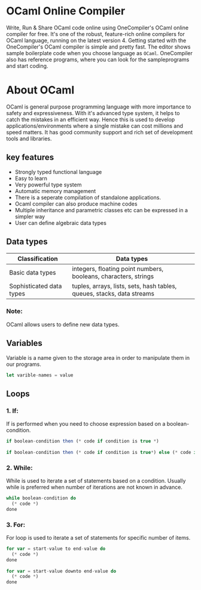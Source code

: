 # OCaml Online Compiler

Write, Run & Share OCaml code online using OneCompiler's OCaml online compiler for free. It's one of the robust, feature-rich online compilers for OCaml language, running on the latest version 4. Getting started with the OneCompiler's OCaml compiler is simple and pretty fast. The editor shows sample boilerplate code when you choose language as `OCaml`. OneCompiler also has reference programs, where you can look for the sampleprograms and start coding. 

# About OCaml

OCaml is general purpose programming language with more importance to safety and expressiveness. With it's advanced type system, it helps to catch the mistakes in an efficient way. Hence this is used to develop applications/environments where a single mistake can cost millions and speed matters. It has good community support and rich set of development tools and libraries.

## key features

* Strongly typed functional language
* Easy to learn
* Very powerful type system
* Automatic memory management
* There is a seperate compilation of standalone applications.
* Ocaml compiler can also produce machine codes
* Multiple inheritance and parametric classes etc can be expressed in a simpler way
* User can define algebraic data types 

## Data types

|Classification|Data types|
|---|---|
|Basic data types|integers, floating point numbers, booleans, characters, strings|
|Sophisticated data types| tuples, arrays, lists, sets, hash tables, queues, stacks, data streams|

### Note:
OCaml allows users to define new data types.

## Variables

Variable is a name given to the storage area in order to manipulate them in our programs.

```javascript
let varible-names = value
```
## Loops

### 1. If:

If is performed when you need to choose expression based on a boolean-condition.

```javascript
if boolean-condition then (* code if condition is true *)
  
if boolean-condition then (* code if condition is true*) else (* code if condition is false*)
```

### 2. While:

While is used to iterate a set of statements based on a condition. Usually while is preferred when number of iterations are not known in advance.

```javascript
while boolean-condition do
  (* code *)
done
```

### 3. For:

For loop is used to iterate a set of statements for specific number of items.

```javascript
for var = start-value to end-value do
  (* code *)
done
  
for var = start-value downto end-value do
  (* code *)
done
```

